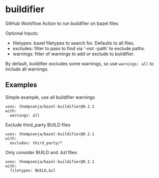 # buildifier

GitHub Workflow Action to run buildifier on bazel files

Optional Inputs:
* filetypes: bazel filetypes to search for. Defaults to all files.
* excludes: filter to pass to find via '-not -path' to exclude paths.
* warnings: filter of warnings to add or exclude to buildifier.

By default, buildifier excludes some warnings, so use `warnings: all` to include
all warnings.

## Examples

Simple example, use all buildifier warnings

```ylm
uses: thompsonja/bazel-buildifier@0.2.1
with:
  warnings: all
```

Exclude third\_party BUILD files

```ylm
uses: thompsonja/bazel-buildifier@0.2.1
with:
  excludes: third_party/*
```

Only consider BUILD and .bzl files

```ylm
uses: thompsonja/bazel-buildifier@0.2.1
with:
  filetypes: BUILD,bzl
```
